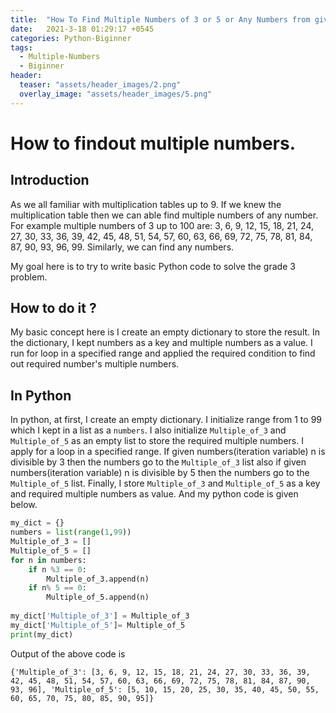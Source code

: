 ```yaml
---
title:  "How To Find Multiple Numbers of 3 or 5 or Any Numbers from given range Using Python Dictionary?"
date:   2021-3-18 01:29:17 +0545
categories: Python-Biginner
tags:
  - Multiple-Numbers
  - Biginner
header:
  teaser: "assets/header_images/2.png"
  overlay_image: "assets/header_images/5.png"
---
```

# How to findout multiple numbers.

## Introduction
As we all familiar with multiplication tables up to 9. If we knew the multiplication table then we can able find multiple numbers of any number. For example multiple numbers of 3 up to 100 are: 3, 6, 9, 12, 15, 18, 21, 24, 27, 30, 33, 36, 39, 42, 45, 48​, 51, 54, 57, 60, 63, 66, 69, 72, 75, 78, 81, 84, 87, 90, 93, 96, 99. Similarly, we can find any numbers.  

My goal here is to try to write basic Python code to solve the grade 3 problem. 


## How to do it ? 
My basic concept here is I create an empty dictionary to store the result. In the dictionary, I kept numbers as a key and multiple numbers as a value. I run for loop in a specified range and applied the required condition to find out required number's multiple numbers.
## In Python
In python, at first, I create an empty dictionary. I initialize range from 1 to 99 which I kept in a list as a `numbers`. I also initialize `Multiple_of_3` and `Multiple_of_5` as an empty list to store the required multiple numbers. I apply for a loop in a specified range. If given numbers(iteration variable) n is divisible by 3 then the numbers go to the `Multiple_of_3` list also if given numbers(iteration variable) n is divisible by 5 then the numbers go to the `Multiple_of_5` list. Finally, I store `Multiple_of_3` and `Multiple_of_5` as a key and required multiple numbers as value. And my python code is given below.

```python
my_dict = {}
numbers = list(range(1,99))
Multiple_of_3 = []
Multiple_of_5 = []
for n in numbers:
    if n %3 == 0:
        Multiple_of_3.append(n)
    if n% 5 == 0:
        Multiple_of_5.append(n)
        
my_dict['Multiple_of_3'] = Multiple_of_3
my_dict['Multiple_of_5']= Multiple_of_5
print(my_dict)
```
Output of the above code is
```
{'Multiple_of_3': [3, 6, 9, 12, 15, 18, 21, 24, 27, 30, 33, 36, 39, 42, 45, 48, 51, 54, 57, 60, 63, 66, 69, 72, 75, 78, 81, 84, 87, 90, 93, 96], 'Multiple_of_5': [5, 10, 15, 20, 25, 30, 35, 40, 45, 50, 55, 60, 65, 70, 75, 80, 85, 90, 95]}

```

